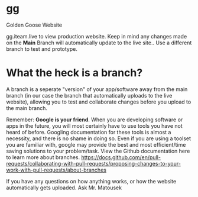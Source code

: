 # gg
Golden Goose Website

gg.iteam.live to view production website. Keep in mind any changes made on the <strong>Main</strong> Branch will automatically update to the live site.. Use a different branch to test and prototype.

<h1>What the heck is a branch?</h1>
A branch is a seperate "version" of your app/software away from the main branch (in our case the branch that automatically uploads to the live website), allowing you to test and collaborate changes before you upload to the main branch.

Remember: <b>Google is your friend</b>. When you are developing software or apps in the future, you will most certainly have to use tools you have not heard of before. Googling documentation for these tools is almost a necessity, and there is no shame in doing so. Even if you are using a toolset you are familiar with, google may provide the best and most efficient/time saving solutions to your problem/task. View the Github documentation here to learn more about branches. https://docs.github.com/en/pull-requests/collaborating-with-pull-requests/proposing-changes-to-your-work-with-pull-requests/about-branches

If you have any questions on how anything works, or how the website automatically gets uploaded. Ask Mr. Matousek

